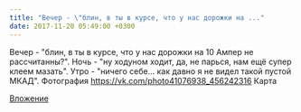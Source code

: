 ```yaml
---
title: "Вечер - \"блин, в ты в курсе, что у нас дорожки на ..."
date: 2017-11-20 05:49:00 +0300
---
```


Вечер - "блин, в ты в курсе, что у нас дорожки на 10 Ампер не рассчитанны?". Ночь - "ну ходуном ходит, да, не парься, нам ещё супер клеем мазать". Утро - "ничего себе... как давно я не видел такой пустой МКАД".
Фотография
<a class="vk-attach" href="https://vk.com/photo41076938_456242316">https://vk.com/photo41076938_456242316</a>
Карта

<a class="vk-attach" href="https://vk.com/photo41076938_456242316">Вложение</a>
